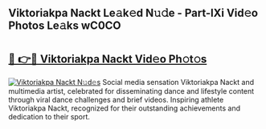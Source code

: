 ## Viktoriakpa Nackt Le𝚊k𝚎d N𝚞𝚍e - Part-lXi Vid𝚎o Photos Le𝚊ks wC0CO

# <h2><a href="http://fb66o6w.evod.top/?m=Viktoriakpa+Nackt">🔗 👉🔴 Viktoriakpa Nackt Vid𝚎o Ph𝚘t𝚘s</a></h2>

[![Viktoriakpa Nackt N𝚞d𝚎s](https://i.imgur.com/8V9OHl7.gif)](http://fb66o6w.evod.top/?m=Viktoriakpa+Nackt)
Social media sensation Viktoriakpa Nackt and multimedia artist, celebrated for disseminating dance and lifestyle content through viral dance challenges and brief videos. Inspiring athlete Viktoriakpa Nackt, recognized for their outstanding achievements and dedication to their sport. 
